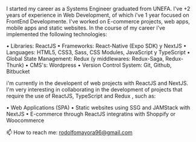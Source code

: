 I started my career as a Systems Engineer graduated from UNEFA. I've +2 years of experience in Web Development, of which i've 1 year focused on FrontEnd Developmente. I've worked on E-commerce projects, web apps, mobile apps and static websites. In the course of my career i've implemented the following technologies:

• Libraries: ReactJS
• Frameworks: React-Native (Expo SDK) y NextJS
• Languages: HTML5, CSS3, Sass, CSS Modules, JavaScript y TypeScript
• Global State Management: Redux (y middlewares: Redux-Saga, Redux-Thunk)
• CMS's: Wordpress
• Version Control System: Git, Github, Bitbucket

i'm currently in the developent of web projects with ReactJS and NextJS. I'm very interesting in collaborating in the development of projects that require the use of ReactJS, TypeScript and Redux , such as:

• Web Applications (SPA)
• Static websites using SSG and JAMStack with NextJS
• E-commerce through ReactJS integratins with Shoppify or Woocommerce


📫 How to reach me: rodolfomayora96@gmail.com

<!---
rodolfomayora/rodolfomayora is a ✨ special ✨ repository because its `README.md` (this file) appears on your GitHub profile.
You can click the Preview link to take a look at your changes.
--->
